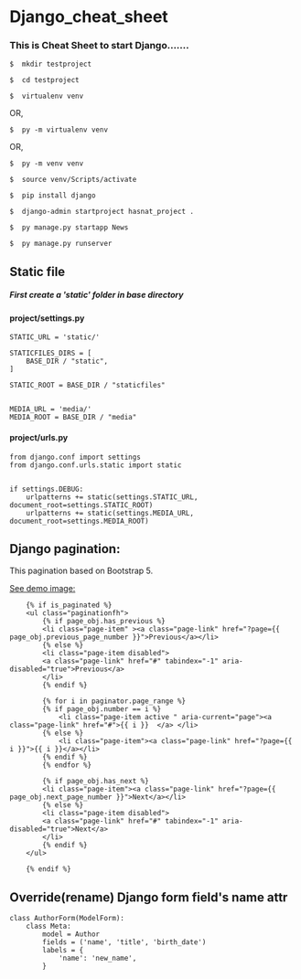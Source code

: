 # Django_cheat_sheet
### This is Cheat Sheet to start Django.......


```
$  mkdir testproject
```

```
$  cd testproject
```

```
$  virtualenv venv
```

OR,
```
$  py -m virtualenv venv
```

OR,
```
$  py -m venv venv
```

```
$  source venv/Scripts/activate
```

```
$  pip install django
```

```
$  django-admin startproject hasnat_project .
```

```
$  py manage.py startapp News
```

```
$  py manage.py runserver
```
## Static file 
##### First create a 'static' folder in base directory 


#### project/settings.py
```
STATIC_URL = 'static/'

STATICFILES_DIRS = [
    BASE_DIR / "static",    
]

STATIC_ROOT = BASE_DIR / "staticfiles"


MEDIA_URL = 'media/'
MEDIA_ROOT = BASE_DIR / "media"
```

#### project/urls.py
```
from django.conf import settings
from django.conf.urls.static import static
```
```

if settings.DEBUG:
    urlpatterns += static(settings.STATIC_URL, document_root=settings.STATIC_ROOT)
    urlpatterns += static(settings.MEDIA_URL, document_root=settings.MEDIA_ROOT)

```

## Django pagination:
This pagination based on Bootstrap 5. 

[See demo image:](http://postimg.cc/34ZLPBFT)

```
    {% if is_paginated %}     
    <ul class="paginationfh">
        {% if page_obj.has_previous %}
        <li class="page-item" ><a class="page-link" href="?page={{ page_obj.previous_page_number }}">Previous</a></li>
        {% else %}
        <li class="page-item disabled">
        <a class="page-link" href="#" tabindex="-1" aria-disabled="true">Previous</a>
        </li>
        {% endif %}

        {% for i in paginator.page_range %}
        {% if page_obj.number == i %}
            <li class="page-item active " aria-current="page"><a class="page-link" href="#">{{ i }}  </a> </li>
        {% else %}
            <li class="page-item"><a class="page-link" href="?page={{ i }}">{{ i }}</a></li>
        {% endif %}
        {% endfor %}

        {% if page_obj.has_next %}
        <li class="page-item"><a class="page-link" href="?page={{ page_obj.next_page_number }}">Next</a></li>
        {% else %}
        <li class="page-item disabled">
        <a class="page-link" href="#" tabindex="-1" aria-disabled="true">Next</a>
        </li>
        {% endif %}
    </ul>
  
    {% endif %} 
```

## Override(rename) Django form field's name attr
```
class AuthorForm(ModelForm): 
    class Meta:
        model = Author
        fields = ('name', 'title', 'birth_date')
        labels = {
            'name': 'new_name',
        }
```




